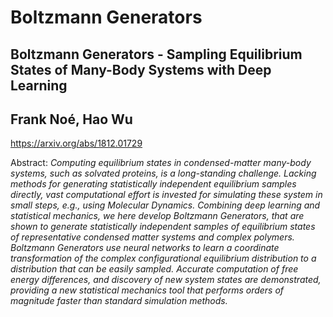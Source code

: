 # Boltzmann Generators

Boltzmann Generators - Sampling Equilibrium States of Many-Body Systems with Deep Learning
---
Frank Noé, Hao Wu
--
https://arxiv.org/abs/1812.01729

Abstract: *Computing equilibrium states in condensed-matter many-body systems, such as solvated proteins, is a long-standing challenge. Lacking methods for generating statistically independent equilibrium samples directly, vast computational effort is invested for simulating these system in small steps, e.g., using Molecular Dynamics. Combining deep learning and statistical mechanics, we here develop Boltzmann Generators, that are shown to generate statistically independent samples of equilibrium states of representative condensed matter systems and complex polymers. Boltzmann Generators use neural networks to learn a coordinate transformation of the complex configurational equilibrium distribution to a distribution that can be easily sampled. Accurate computation of free energy differences, and discovery of new system states are demonstrated, providing a new statistical mechanics tool that performs orders of magnitude faster than standard simulation methods.* 

